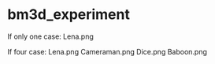 # bm3d_experiment

If only one case: Lena.png

If four case: Lena.png Cameraman.png Dice.png Baboon.png